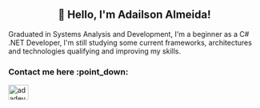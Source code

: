  

<h2 align="Center">👋 Hello, I'm Adailson Almeida!</h2> 

Graduated in Systems Analysis and Development, I'm a beginner as a C# .NET Developer, 
I'm still studying some current frameworks, architectures and technologies qualifying and improving my skills.

<h3>Contact me here :point_down:</h3>
<a href="https://www.linkedin.com/in/adailson-almeida-797689189/" rel="followme">
  <img align="center" src="https://raw.githubusercontent.com/rahuldkjain/github-profile-readme-generator/master/src/images/icons/Social/linked-in-alt.svg" alt="adadev" height="30" width="40" style="max-width: 100%;">
</a>
 

